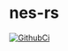 # nes-rs
[![GithubCi](https://github.com/selassje/nes-rs/actions/workflows/ci.yml/badge.svg?branch=master)](https://github.com/selassje/nes-rs/actions/workflows/ci.yml)

